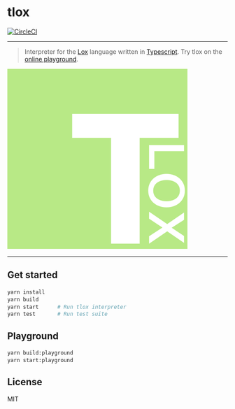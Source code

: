 # tlox 

[![CircleCI](https://circleci.com/gh/pmdartus/tlox.svg?style=svg)](https://circleci.com/gh/pmdartus/tlox)

---

> Interpreter for the [Lox](http://www.craftinginterpreters.com/the-lox-language.html) language written in [Typescript](https://www.typescriptlang.org). Try tlox on the [online playground](http://pmdartus.github.io/tlox).

![logo](/assets/logo.svg?raw=true)

---

## Get started

```sh
yarn install
yarn build
yarn start      # Run tlox interpreter
yarn test       # Run test suite
```

## Playground

```sh
yarn build:playground
yarn start:playground
```

## License

MIT